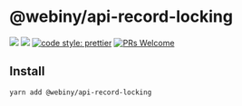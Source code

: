 # @webiny/api-record-locking
[![](https://img.shields.io/npm/dw/@webiny/api-record-locking.svg)](https://www.npmjs.com/package/@webiny/api-record-locking) 
[![](https://img.shields.io/npm/v/@webiny/api-record-locking.svg)](https://www.npmjs.com/package/@webiny/api-record-locking)
[![code style: prettier](https://img.shields.io/badge/code_style-prettier-ff69b4.svg?style=flat-square)](https://github.com/prettier/prettier)
[![PRs Welcome](https://img.shields.io/badge/PRs-welcome-brightgreen.svg?style=flat-square)](http://makeapullrequest.com)

## Install
```
yarn add @webiny/api-record-locking
```
